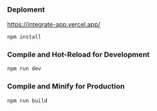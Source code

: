 ### Deploment
https://integrate-app.vercel.app/

```sh
npm install
```

### Compile and Hot-Reload for Development

```sh
npm run dev
```

### Compile and Minify for Production

```sh
npm run build
```
